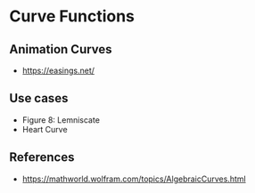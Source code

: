 # Curve Functions
## Animation Curves
- https://easings.net/

## Use cases
- Figure 8: Lemniscate
- Heart Curve

## References
- https://mathworld.wolfram.com/topics/AlgebraicCurves.html
